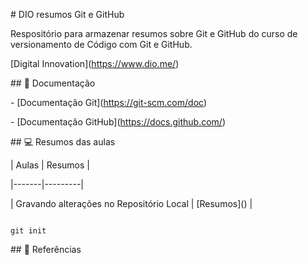 

\# DIO resumos Git e GitHub



Respositório para armazenar resumos sobre Git e GitHub do curso de versionamento de Código com Git e GitHub.

\[Digital Innovation](https://www.dio.me/)



\## 📝 Documentação

\- \[Documentação Git](https://git-scm.com/doc)

\- \[Documentação GitHub](https://docs.github.com/)




\## 💻 Resumos das aulas



| Aulas | Resumos |

|-------|---------|

| Gravando alterações no Repositório Local | \[Resumos]() |



```

git init

```



\## 🔎 Referências

